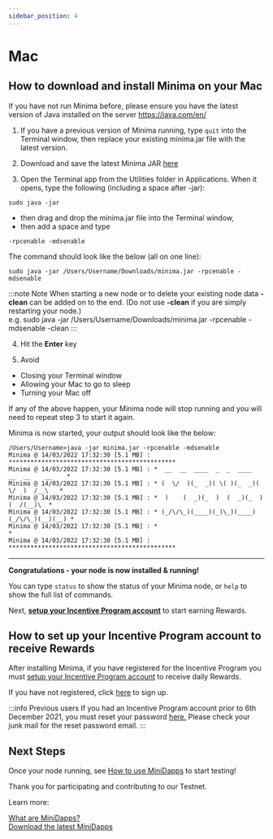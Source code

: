 ```yaml
---
sidebar_position: 4
---
```


# Mac

## How to download and install Minima on your Mac

If you have not run Minima before, please ensure you have the latest version of Java installed on the server https://java.com/en/

1. If you have a previous version of Minima running, type `quit` into the Terminal window, then replace your existing minima.jar file with the latest version.

2. Download and save the latest Minima JAR [here](https://github.com/minima-global/Minima/raw/master/jar/minima.jar)

3. Open the Terminal app from the Utilities folder in Applications. When it opens, type the following (including a space after -jar):
```
sudo java -jar
```
- then drag and drop the minima.jar file into the Terminal window, 
- then add a space and type 
```
-rpcenable -mdsenable
```

The command should look like the below (all on one line):
```
sudo java -jar /Users/Username/Downloads/minima.jar -rpcenable -mdsenable
```
:::note Note
When starting a new node or to delete your existing node data **-clean** can be added on to the end. (Do not use **-clean** if you are simply restarting your node.)<br/>
e.g. sudo java -jar /Users/Username/Downloads/minima.jar -rpcenable -mdsenable -clean
:::

4. Hit the **Enter** key

5. Avoid
- Closing your Terminal window
- Allowing your Mac to go to sleep
- Turning your Mac off

If any of the above happen, your Minima node will stop running and you will need to repeat step 3 to start it again.

Minima is now started, your output should look like the below: 
```
/Users/Username>java -jar minima.jar -rpcenable -mdsenable
Minima @ 14/03/2022 17:32:30 [5.1 MB] : **********************************************
Minima @ 14/03/2022 17:32:30 [5.1 MB] : *  __  __  ____  _  _  ____  __  __    __    *
Minima @ 14/03/2022 17:32:30 [5.1 MB] : * (  \/  )(_  _)( \( )(_  _)(  \/  )  /__\   *
Minima @ 14/03/2022 17:32:30 [5.1 MB] : *  )    (  _)(_  )  (  _)(_  )    (  /(__)\  *
Minima @ 14/03/2022 17:32:30 [5.1 MB] : * (_/\/\_)(____)(_)\_)(____)(_/\/\_)(__)(__) *
Minima @ 14/03/2022 17:32:30 [5.1 MB] : *                                            *
Minima @ 14/03/2022 17:32:30 [5.1 MB] : **********************************************
```
----

**Congratulations - your node is now installed & running!**

You can type `status` to show the status of your Minima node, or `help` to show the full list of commands.

Next, **[setup your Incentive Program account](/docs/runanode/incentivesetup)** to start earning Rewards.

## How to set up your Incentive Program account to receive Rewards

After installing Minima, if you have registered for the Incentive Program you must [setup your Incentive Program account](/docs/runanode/incentivesetup) to receive daily Rewards. 

If you have not registered, click [here](https://incentive.minima.global/account/register) to sign up.

:::info Previous users
If you had an Incentive Program account prior to 6th December 2021, you must reset your password [here.](https://incentive.minima.global/account/forgot-password) Please check your junk mail for the reset password email.
:::

## Next Steps

Once your node running, see [How to use MiniDapps](/docs/runanode/usingminidapps) to start testing!

Thank you for participating and contributing to our Testnet.

Learn more:<br/>

[What are MiniDapps?](/docs/learn/minidapps/minidappsintro) <br/>
[Download the latest MiniDapps](https://minidapps.minima.global/) <br/>